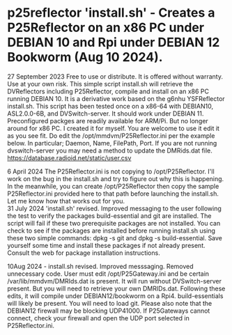 # p25reflector 'install.sh' - Creates a P25Reflector on an x86 PC under DEBIAN 10 and Rpi under DEBIAN 12 Bookworm (Aug 10 2024).  
27 September 2023
Free to use or distribute. It is offered without warranty. Use at your own risk. 
This simple script install.sh will retrieve the DVReflectors including P25Reflector, compile and install on an x86 PC running DEBIAN 10.
It is a derivative work based on the g6nhu YSFReflector install.sh.  This script has been tested once on a x86-64 with DEBIAN10, ASL2.0.0-6B, and DVSwitch-server.  It should work under DEBIAN 11.  Preconfigured packges are readily available for ARM/Pi.  But no longer around for x86 PC. 
I created it for myself.  You are welcome to use it edit it as you see fit.  Do edit the /opt/mmdvm/P25Reflector.ini per the example below. In particular; Daemon, Name, FilePath, Port.
If you are not running dvswitch-server you may need a method to update the DMRids.dat file.
https://database.radioid.net/static/user.csv

6 April 2024
The P25Reflector.ini is not copying to /opt/P25Reflector.  I'll work on the bug in the install.sh and try to figure out why this is happening.  In the meanwhile, you can create /opt/P25Reflector then copy the sample P25Reflector.ini provided here to that path before launching the install.sh. Let me know how that works out for you.  
31 July 2024 'install.sh' revised.
Improved messaging to the user following the test to verify the packages build-essential and git are installed.  The script will fail if these two prerequisite packages are not installed.  You can check to see if the packages are installed before running install.sh using these two simple commands: dpkg -s git and dpkg -s build-essential.  Save yourself some time and install these packages if not already present.  Consult the web for package installation instructions.  

10Aug 2024 - install.sh revised.
Improved messsaging. Removed unnecessary code.  User must edit /opt/P25Gateway.ini and be certain /var/lib/mmdvm/DMRIds.dat is present.  It will run without DVSwitch-server present.  But you will need to retrieve your own DMRIDs.dat.  Following these edits, it will compile under DEBIAN12/bookworm on a Rpi4.  build-essentials will likely be present. You will need to load git. Please also note that the DEBIAN12 firewall may be blocking UDP41000.  If P25Gateways cannot connect, check your firewall and open the UDP port selected in P25Reflector.ini.   
